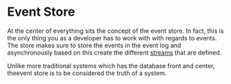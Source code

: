 # Event Store

At the center of everything sits the concept of the event store. In fact, this is the only thing
you as a developer has to work with with regards to events. The store makes sure to store the
events in the event log and asynchronously based on this create the different [streams](./streams.md)
that are defined.

Unlike more traditional systems which has the database front and center, theevent store is to be
considered the truth of a system.